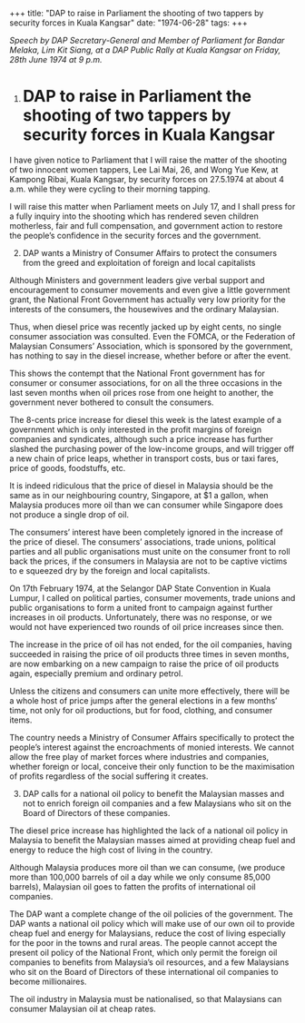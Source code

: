 +++ 
title: "DAP to raise in Parliament the shooting of two tappers by security forces in Kuala Kangsar"
date: "1974-06-28"
tags:
+++

_Speech by DAP Secretary-General and Member of Parliament for Bandar Melaka, Lim Kit Siang, at a DAP Public Rally at Kuala Kangsar on Friday, 28th June 1974 at 9 p.m._

1. # DAP to raise in Parliament the shooting of two tappers by security forces in Kuala Kangsar

I have given notice to Parliament that I will raise the matter of the shooting of two innocent women tappers, Lee Lai Mai, 26, and Wong Yue Kew, at Kampong Ribai, Kuala Kangsar, by security forces on 27.5.1974 at about 4 a.m. while they were cycling to their morning tapping.</u>

I will raise this matter when Parliament meets on July 17, and I shall press for a fully inquiry into the shooting which has rendered seven children motherless, fair and full compensation, and government action to restore the people’s confidence in the security forces and the government.

2. DAP wants a Ministry of Consumer Affairs to protect the consumers from the greed and exploitation of foreign and local capitalists

Although Ministers and government leaders give verbal support and encouragement to consumer movements and even give a little government grant, the National Front Government has actually very low priority for the interests of the consumers, the housewives and the ordinary Malaysian.

Thus, when diesel price was recently jacked up by eight cents, no single consumer association was consulted. Even the FOMCA, or the Federation of Malaysian Consumers’ Association, which is sponsored by the government, has nothing to say in the diesel increase, whether before or after the event.

This shows the contempt that the National Front government has for consumer or consumer associations, for on all the three occasions in the last seven months when oil prices rose from one height to another, the government never bothered to consult the consumers.

The 8-cents price increase for diesel this week is the latest example of a government which is only interested in the profit margins of foreign companies and syndicates, although such a price increase has further slashed the purchasing power of the low-income groups, and will trigger off a new chain of price leaps, whether in transport costs, bus or taxi fares, price of goods, foodstuffs, etc.

It is indeed ridiculous that the price of diesel in Malaysia should be the same as in our neighbouring country, Singapore, at $1 a gallon, when Malaysia produces more oil than we can consumer while Singapore does not produce a single drop of oil.

The consumers’ interest have been completely ignored in the increase of the price of diesel. The consumers’ associations, trade unions, political parties and all public organisations must unite on the consumer front to roll back the prices, if the consumers in Malaysia are not to be captive victims to e squeezed dry by the foreign and local capitalists.

On 17th February 1974, at the Selangor DAP State Convention in Kuala Lumpur, I called on political parties, consumer movements, trade unions and public organisations to form a united front to campaign against further increases in oil products. Unfortunately, there was no response, or we would not have experienced two rounds of oil price increases since then.

The increase in the price of oil has not ended, for the oil companies, having succeeded in raising the price of oil products three times in seven months, are now embarking on a new campaign to raise the price of oil products again, especially premium and ordinary petrol.

Unless the citizens and consumers can unite more effectively, there will be a whole host of price jumps after the general elections in a few months’ time, not only for oil productions, but for food, clothing, and consumer items.

The country needs a Ministry of Consumer Affairs specifically to protect the people’s interest against the encroachments of monied interests. We cannot allow the free play of market forces where industries and companies, whether foreign or local, conceive their only function to be the maximisation of profits regardless of the social suffering it creates.

3. DAP calls for a national oil policy to benefit the Malaysian masses and not to enrich foreign oil companies and a few Malaysians who sit on the Board of Directors of these companies.

The diesel price increase has highlighted the lack of a national oil policy in Malaysia to benefit the Malaysian masses aimed at providing cheap fuel and energy to reduce the high cost of living in the country.

Although Malaysia produces more oil than we can consume, (we produce more than 100,000 barrels of oil a day while we only consume 85,000 barrels), Malaysian oil goes to fatten the profits of international oil companies.

The DAP want a complete change of the oil policies of the government. The DAP wants a national oil policy which will make use of our own oil to provide cheap fuel and energy for Malaysians, reduce the cost of living especially for the poor in the towns and rural areas. The people cannot accept the present oil policy of the National Front, which only permit the foreign oil companies to benefits from Malaysia’s oil resources, and a few Malaysians who sit on the Board of Directors of these international oil companies to become millionaires.

The oil industry in Malaysia must be nationalised, so that Malaysians can consumer Malaysian oil at cheap rates.
 
